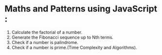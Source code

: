 # Maths and Patterns using JavaScript :

1. Calculate the factorial of a number.
2. Generate the Fibonacci sequence up to Nth terms.
3. Check if a number is palindrome.
4. Check if a number is prime.(Time Complexity and Algorithms).